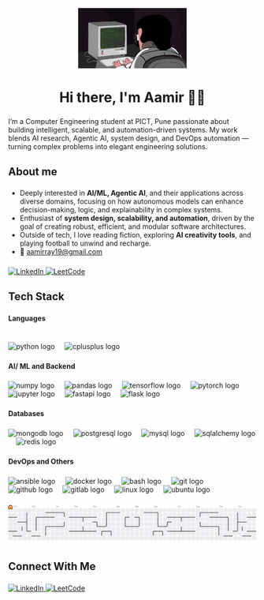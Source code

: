 <div align="center">
<img src="https://github.com/aamirray19/aamirray19/blob/main/assets/coding.gif" >  
</div>
<h1 align="center">Hi there, I'm Aamir 👋🏼</h1>

###

<p align="left">I’m a Computer Engineering student at PICT, Pune passionate about building intelligent, scalable, and automation-driven systems. My work blends AI research, Agentic AI, system design, and DevOps automation — turning complex problems into elegant engineering solutions.</p>

###

<h2 align="left">About me</h2>

###

<ul align="left">
  <li> Deeply interested in <b>AI/ML, Agentic AI</b>, and their applications across diverse domains, focusing on how autonomous models can enhance decision-making, logic, and explainability in complex systems.</li>
  <li> Enthusiast of <b>system design, scalability, and automation</b>, driven by the goal of creating robust, efficient, and modular software architectures.</li>
  <li> Outside of tech, I love reading fiction, exploring <b>AI creativity tools</b>, and playing football to unwind and recharge.</li>
  <li> 📧 <a href="mailto:aamirray19@gmail.com">aamirray19@gmail.com</a></li>
</ul>

###

<div align="left">
    <a href="https://www.linkedin.com/in/mohammadaamirrayyan06/">
        <img src="https://img.icons8.com/color/512/linkedin.png" width="50" height="50" alt="LinkedIn">
    </a>
    <a href="https://leetcode.com/u/aamirray/">
        <img src="https://upload.wikimedia.org/wikipedia/commons/1/19/LeetCode_logo_black.png" width="50" height="50" alt="LeetCode">
    </a>
</div>

##

<h2 align="left">Tech Stack</h2>

###

<h4 align="left">Languages</h4>

###

<br clear="both">

<div align="left">
  <img src="https://cdn.jsdelivr.net/gh/devicons/devicon/icons/python/python-original.svg" height="40" alt="python logo"  />
  <img width="12" />
  <img src="https://cdn.jsdelivr.net/gh/devicons/devicon/icons/cplusplus/cplusplus-original.svg" height="40" alt="cplusplus logo"  />
</div>

###

<h4 align="left">AI/ ML and Backend</h4>

###

<div align="left">
  <img src="https://cdn.jsdelivr.net/gh/devicons/devicon/icons/numpy/numpy-original.svg" height="40" alt="numpy logo"  />
  <img width="12" />
  <img src="https://cdn.jsdelivr.net/gh/devicons/devicon/icons/pandas/pandas-original.svg" height="40" alt="pandas logo"  />
  <img width="12" />
  <img src="https://cdn.jsdelivr.net/gh/devicons/devicon/icons/tensorflow/tensorflow-original.svg" height="40" alt="tensorflow logo"  />
  <img width="12" />
  <img src="https://cdn.jsdelivr.net/gh/devicons/devicon/icons/pytorch/pytorch-original.svg" height="40" alt="pytorch logo"  />
  <img width="12" />
  <img src="https://cdn.jsdelivr.net/gh/devicons/devicon/icons/jupyter/jupyter-original.svg" height="40" alt="jupyter logo"  />
  <img width="12" />
  <img src="https://cdn.jsdelivr.net/gh/devicons/devicon/icons/fastapi/fastapi-original.svg" height="40" alt="fastapi logo"  />
  <img width="12" />
  <img src="https://cdn.jsdelivr.net/gh/devicons/devicon/icons/flask/flask-original.svg" height="40" alt="flask logo"  />
</div>

###

<h4 align="left">Databases</h4>

###

<div align="left">
  <img src="https://cdn.jsdelivr.net/gh/devicons/devicon/icons/mongodb/mongodb-original.svg" height="40" alt="mongodb logo"  />
  <img width="12" />
  <img src="https://cdn.jsdelivr.net/gh/devicons/devicon/icons/postgresql/postgresql-original.svg" height="40" alt="postgresql logo"  />
  <img width="12" />
  <img src="https://cdn.jsdelivr.net/gh/devicons/devicon/icons/mysql/mysql-original.svg" height="40" alt="mysql logo"  />
  <img width="12" />
  <img src="https://cdn.jsdelivr.net/gh/devicons/devicon/icons/sqlalchemy/sqlalchemy-original.svg" height="40" alt="sqlalchemy logo"  />
  <img width="12" />
  <img src="https://cdn.jsdelivr.net/gh/devicons/devicon/icons/redis/redis-original.svg" height="40" alt="redis logo"  />
</div>

###

<h4 align="left">DevOps and Others</h4>

###

<div align="left">
  <img src="https://cdn.jsdelivr.net/gh/devicons/devicon/icons/ansible/ansible-original.svg" height="40" alt="ansible logo"  />
  <img width="12" />
  <img src="https://cdn.jsdelivr.net/gh/devicons/devicon/icons/docker/docker-original.svg" height="40" alt="docker logo"  />
  <img width="12" />
  <img src="https://cdn.jsdelivr.net/gh/devicons/devicon/icons/bash/bash-original.svg" height="40" alt="bash logo"  />
  <img width="12" />
  <img src="https://cdn.jsdelivr.net/gh/devicons/devicon/icons/git/git-original.svg" height="40" alt="git logo"  />
  <img width="12" />
  <img src="https://cdn.jsdelivr.net/gh/devicons/devicon/icons/github/github-original.svg" height="40" alt="github logo"  />
  <img width="12" />
  <img src="https://cdn.jsdelivr.net/gh/devicons/devicon/icons/gitlab/gitlab-original.svg" height="40" alt="gitlab logo"  />
  <img width="12" />
  <img src="https://cdn.jsdelivr.net/gh/devicons/devicon/icons/linux/linux-original.svg" height="40" alt="linux logo"  />
  <img width="12" />
  <img src="https://cdn.jsdelivr.net/gh/devicons/devicon/icons/ubuntu/ubuntu-plain.svg" height="40" alt="ubuntu logo"  />
</div>

###

<picture>
  <source media="(prefers-color-scheme: dark)" srcset="https://raw.githubusercontent.com/aamirray19/aamirray19/output/pacman-contribution-graph-dark.svg">
  <source media="(prefers-color-scheme: light)" srcset="https://raw.githubusercontent.com/aamirray19/aamirray19/output/pacman-contribution-graph.svg">
  <img alt="Pac-Man contribution graph" src="https://raw.githubusercontent.com/aamirray19/aamirray19/output/pacman-contribution-graph.svg">
</picture>

###

<h2 align="left">Connect With Me</h2>

###

<div align="left">
    <a href="https://www.linkedin.com/in/mohammadaamirrayyan06/">
        <img src="https://img.icons8.com/color/512/linkedin.png" width="50" height="50" alt="LinkedIn">
    </a>
    <a href="https://leetcode.com/u/aamirray/">
        <img src="https://upload.wikimedia.org/wikipedia/commons/1/19/LeetCode_logo_black.png" width="50" height="50" alt="LeetCode">
    </a>
</div>
